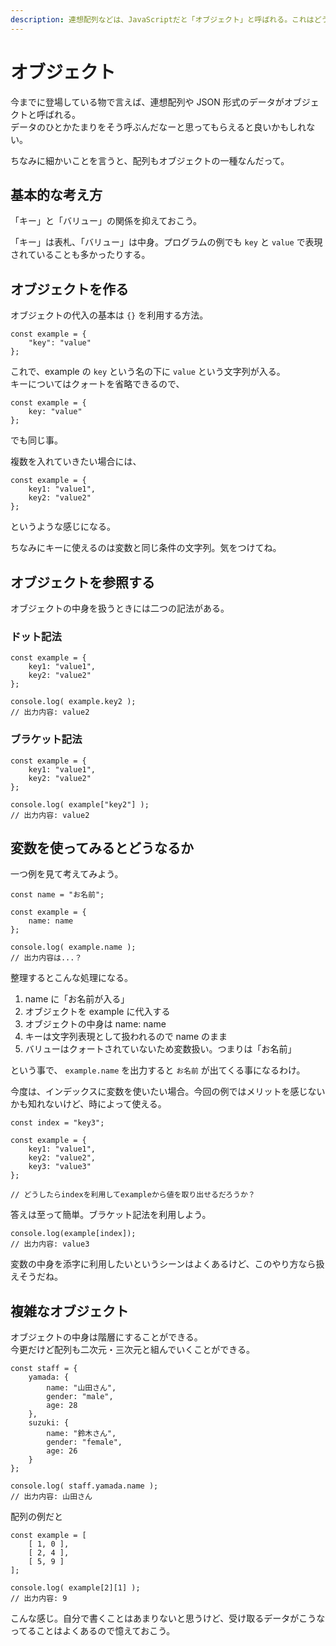```yaml
---
description: 連想配列などは、JavaScriptだと「オブジェクト」と呼ばれる。これはどうやったら作れるのか確認しておこう。
---
```


# オブジェクト

今までに登場している物で言えば、連想配列や JSON 形式のデータがオブジェクトと呼ばれる。  
データのひとかたまりをそう呼ぶんだなーと思ってもらえると良いかもしれない。

ちなみに細かいことを言うと、配列もオブジェクトの一種なんだって。

## 基本的な考え方

「キー」と「バリュー」の関係を抑えておこう。

「キー」は表札、「バリュー」は中身。プログラムの例でも `key` と `value` で表現されていることも多かったりする。

## オブジェクトを作る

オブジェクトの代入の基本は `{}` を利用する方法。

```
const example = {
	"key": "value"
};
```

これで、example の `key` という名の下に `value` という文字列が入る。  
キーについてはクォートを省略できるので、

```
const example = {
	key: "value"
};
```

でも同じ事。

複数を入れていきたい場合には、

```
const example = {
	key1: "value1",
	key2: "value2"
};
```

というような感じになる。

ちなみにキーに使えるのは変数と同じ条件の文字列。気をつけてね。

## オブジェクトを参照する

オブジェクトの中身を扱うときには二つの記法がある。

### ドット記法

```
const example = {
	key1: "value1",
	key2: "value2"
};

console.log( example.key2 );
// 出力内容: value2
```

### ブラケット記法

```
const example = {
	key1: "value1",
	key2: "value2"
};

console.log( example["key2"] );
// 出力内容: value2
```

## 変数を使ってみるとどうなるか

一つ例を見て考えてみよう。

```
const name = "お名前";

const example = {
	name: name
};

console.log( example.name );
// 出力内容は...？
```

整理するとこんな処理になる。

1.  name に「お名前が入る」
2.  オブジェクトを example に代入する
3.  オブジェクトの中身は name: name
4.  キーは文字列表現として扱われるので name のまま
5.  バリューはクォートされていないため変数扱い。つまりは「お名前」

という事で、 `example.name` を出力すると `お名前` が出てくる事になるわけ。

今度は、インデックスに変数を使いたい場合。今回の例ではメリットを感じないかも知れないけど、時によって使える。

```
const index = "key3";

const example = {
	key1: "value1",
	key2: "value2",
	key3: "value3"
};

// どうしたらindexを利用してexampleから値を取り出せるだろうか？
```

答えは至って簡単。ブラケット記法を利用しよう。

```
console.log(example[index]);
// 出力内容: value3
```

変数の中身を添字に利用したいというシーンはよくあるけど、このやり方なら扱えそうだね。

## 複雑なオブジェクト

オブジェクトの中身は階層にすることができる。  
今更だけど配列も二次元・三次元と組んでいくことができる。

```
const staff = {
	yamada: {
		name: "山田さん",
		gender: "male",
		age: 28
	},
	suzuki: {
		name: "鈴木さん",
		gender: "female",
		age: 26
	}
};

console.log( staff.yamada.name );
// 出力内容: 山田さん
```

配列の例だと

```
const example = [
	[ 1, 0 ],
	[ 2, 4 ],
	[ 5, 9 ]
];

console.log( example[2][1] );
// 出力内容: 9
```

こんな感じ。自分で書くことはあまりないと思うけど、受け取るデータがこうなってることはよくあるので憶えておこう。
